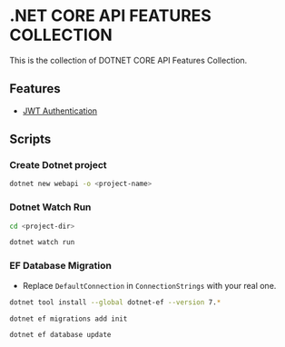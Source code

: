 # .NET CORE API FEATURES COLLECTION

This is the collection of DOTNET CORE API Features Collection.

## Features

- [JWT Authentication](https://github.com/thutasann/dotnet-core-features/tree/master/jwt-auth)

## Scripts

### Create Dotnet project

```bash
dotnet new webapi -o <project-name>
```

### Dotnet Watch Run

```bash
cd <project-dir>
```

```bash
dotnet watch run
```

### EF Database Migration

- Replace `DefaultConnection` in `ConnectionStrings` with your real one.

```bash
dotnet tool install --global dotnet-ef --version 7.*
```

```bash
dotnet ef migrations add init
```

```bash
dotnet ef database update
```
